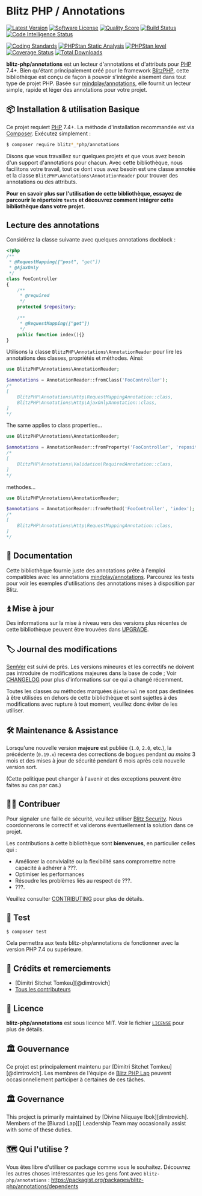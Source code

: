 # Blitz PHP / Annotations

[![Latest Version](https://img.shields.io/packagist/v/blitz-php/annotations.svg?style=flat-square)](https://packagist.org/packages/blitz-php/annotations)
[![Software License](https://img.shields.io/badge/License-MIT-brightgreen.svg?style=flat-square)](LICENSE)
[![Quality Score](https://img.shields.io/scrutinizer/g/blitz-php/annotations.svg?style=flat-square)](https://scrutinizer-ci.com/g/blitz-php/annotations)
[![Build Status](https://scrutinizer-ci.com/g/blitz-php/annotations/badges/build.png?b=main)](https://scrutinizer-ci.com/g/blitz-php/annotations/build-status/main)
[![Code Intelligence Status](https://scrutinizer-ci.com/g/blitz-php/annotations/badges/code-intelligence.svg?b=main)](https://scrutinizer-ci.com/code-intelligence)

[![Coding Standards](https://github.com/blitz-php/annotations/actions/workflows/test-annotationss.yml/badge.svg)](https://github.com/blitz-php/annotations/actions/workflows/test-annotationss.yml)
[![PHPStan Static Analysis](https://github.com/blitz-php/annotations/actions/workflows/test-phpstan.yml/badge.svg)](https://github.com/blitz-php/annotations/actions/workflows/test-phpstan.yml)
[![PHPStan level](https://img.shields.io/badge/PHPStan-max%20level-brightgreen)](phpstan.neon.dist)
[![Coverage Status](https://coveralls.io/repos/github/blitz-php/annotations/badge.svg?branch=develop)](https://coveralls.io/github/blitz-php/annotations?branch=develop)
[![Total Downloads](http://poser.pugx.org/blitz-php/annotations/downloads)](https://packagist.org/packages/blitz-php/annotations)

**blitz-php/annotations** est un lecteur d'annotations et d'attributs pour [PHP] 7.4+. Bien qu'étant principalement créé pour le framework [BlitzPHP][BlitzPHP], cette bibliothèque est conçu de façon à pouvoir s'intégrée aisement dans tout type de projet PHP. Basée sur [mindplay/annotations](mindplay), elle fournit un lecteur simple, rapide et léger des annotations pour votre projet.

## 📦 Installation & utilisation Basique

Ce projet requiert [PHP] 7.4+. La méthode d'installation recommandée est via [Composer]. Exécutez simplement :

```bash
$ composer require blitz*_*php/annotations
```

Disons que vous travaillez sur quelques projets et que vous avez besoin d'un support d'annotations pour chacun. Avec cette bibliothèque, nous facilitons votre travail, tout ce dont vous avez besoin est une classe annotée et la classe `BlitzPHP\Annotations\AnnotationReader` pour trouver des annotations ou des attributs.

**Pour en savoir plus sur l'utilisation de cette bibliothèque, essayez de parcourir le répertoire `tests` et découvrez comment intégrer cette bibliothèque dans votre projet.**

## Lecture des annotations

Considérez la classe suivante avec quelques annotations docblock :

```php
<?php
/**
 * @RequestMapping(["post", "get"])
 * @AjaxOnly
 */
class FooController
{
    /**
     * @required
     */
    protected $repository;

    /**
     * @RequestMapping(["get"])
     */
    public function index(){}
}
```

Utilisons la classe `BlitzPHP\Annotations\AnnotationReader` pour lire les annotations des classes,
propriétés et méthodes. Ainsi:

```php
use BlitzPHP\Annotations\AnnotationReader;

$annotations = AnnotationReader::fromClass('FooController');
/*
[
    BlitzPHP\Annotations\Http\RequestMappingAnnotation::class,
    BlitzPHP\Annotations\Http\AjaxOnlyAnnotation::class,
]
*/
```

The same applies to class properties...

```php
use BlitzPHP\Annotations\AnnotationReader;

$annotations = AnnotationReader::fromProperty('FooController', 'repository');
/*
[
    BlitzPHP\Annotations\Validation\RequiredAnnotation::class,
]
*/
```

methodes...

```php
use BlitzPHP\Annotations\AnnotationReader;

$annotations = AnnotationReader::fromMethod('FooController', 'index');
/*
[
    BlitzPHP\Annotations\Http\RequestMappingAnnotation::class,
]
*/
```

## 📓 Documentation

Cette bibliothèque fournie juste des annotations prête à l'emploi compatibles avec les annotations [mindplay/annotations](mindplay).
Parcourez les tests pour voir les exemples d'utilisations des annotations mises à disposition par Blitz.

## ⏫ Mise à jour

Des informations sur la mise à niveau vers des versions plus récentes de cette bibliothèque peuvent être trouvées dans [UPGRADE].

## 🏷️ Journal des modifications

[SemVer](http://semver.org/) est suivi de près. Les versions mineures et les correctifs ne doivent pas introduire de modifications majeures dans la base de code ; Voir [CHANGELOG] pour plus d'informations sur ce qui a changé récemment.

Toutes les classes ou méthodes marquées `@internal` ne sont pas destinées à être utilisées en dehors de cette bibliothèque et sont sujettes à des modifications avec rupture à tout moment, veuillez donc éviter de les utiliser.

## 🛠️ Maintenance & Assistance

Lorsqu'une nouvelle version **majeure** est publiée (`1.0`, `2.0`, etc.), la précédente (`0.19.x`) recevra des corrections de bogues pendant _au moins_ 3 mois et des mises à jour de sécurité pendant 6 mois après cela nouvelle version sort.

(Cette politique peut changer à l'avenir et des exceptions peuvent être faites au cas par cas.)

## 👷‍♀️ Contribuer

Pour signaler une faille de sécurité, veuillez utiliser [Blitz Security](https://security.blitz-php.com). Nous coordonnerons le correctif et validerons éventuellement la solution dans ce projet.

Les contributions à cette bibliothèque sont **bienvenues**, en particulier celles qui :

- Améliorer la convivialité ou la flexibilité sans compromettre notre capacité à adhérer à ???.
- Optimiser les performances
- Résoudre les problèmes liés au respect de ???.
- ???.

Veuillez consulter [CONTRIBUTING] pour plus de détails.

## 🧪 Test
```bash
$ composer test
```

Cela permettra aux tests blitz-php/annotations de fonctionner avec la version PHP 7.4 ou supérieure.

## 👥 Crédits et remerciements
- [Dimitri Sitchet Tomkeu][@dimtrovich]
- [Tous les contributeurs][]

## 📄 Licence

**blitz-php/annotations** est sous licence MIT. Voir le fichier [`LICENSE`](LICENSE) pour plus de détails.

## 🏛️ Gouvernance

Ce projet est principalement maintenu par [Dimitri Sitchet Tomkeu][@dimtrovich]. Les membres de l'équipe de [Blitz PHP Lap][] peuvent occasionnellement participer à certaines de ces tâches.
## 🏛️ Governance

This project is primarily maintained by [Divine Niiquaye Ibok][dimtrovich]. Members of the [Biurad Lap][] Leadership Team may occasionally assist with some of these duties.

## 🗺️ Qui l'utilise ?

Vous êtes libre d'utiliser ce package comme vous le souhaitez. Découvrez les autres choses intéressantes que les gens font avec `blitz-php/annotations` : <https://packagist.org/packages/blitz-php/annotations/dependents>

[PHP]: https://php.net
[Composer]: https://getcomposer.org
[BlitzPHP]: https://github.com/blitz-php/framework
[docs]: https://docs.biurad.com/php-annotations
[UPGRADE]: UPGRADE-1.x.md
[CHANGELOG]: CHANGELOG-0.x.md
[CONTRIBUTING]: ./.github/CONTRIBUTING.md
[Tous les contributeurs]: https://github.com/blitz-php/annotations/contributors
[Blitz PHP Lap]: https://github.com/orgs/blitz-php/people
